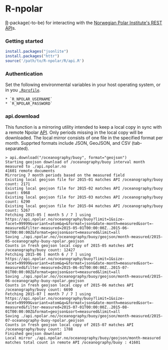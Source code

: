 # R-npolar
[R](http://www.r-project.org/)-package(-to-be) for interacting with the [Norwegian Polar Institute's REST API](https://api.npolar.no)s.

### Getting started

```R
install.packages("jsonlite")
install.packages("httr")
source('/path/to/R-npolar/R/api.R') 
```

### Authentication
Set the following environmental variables in your host operating system, or in you [`.Rprofile`](). 

```
* `R_NPOLAR_USERNAME`
* `R_NPOLAR_PASSWORD`
```

### api.download
This function is a mirroring utility intended to keep a local copy in sync with a remote Npolar [API](https://api.npolar.no).
Only periods missing in the local copy will be downloaded. The local mirror consists of one file in the specified format per month. 
Supprted formats include JSON, GeoJSON, and CSV (tab-separated).

```http
> api.download("/oceanography/buoy", format="geojson")
Starting geojson download of /oceanography/buoy interval month measured to ./api.npolar.no
41601 remote documents
Mirroring 7 month periods based on the measured field
Existing local geojson file for 2015-01 matches API /oceanography/buoy count: 2171
Existing local geojson file for 2015-02 matches API /oceanography/buoy count: 6968
Existing local geojson file for 2015-03 matches API /oceanography/buoy count: 6290
Existing local geojson file for 2015-04 matches API /oceanography/buoy count: 5267
Fetching 2015-05 [ month 5 / 7 ] using https://api.npolar.no/oceanography/buoy?limit=1&size-facet=99999&variant=atom&q=&format=json&date-month=measured&sort=-measured&filter-measured=2015-05-01T00:00:00Z..2015-06-01T00:00:00Z&format=geojson&sort=measured&limit=all
Saving ./api.npolar.no//oceanography/buoy/geojson/month-measured/2015-05-oceanography-buoy-npolar.geojson
Counts in fresh geojson local copy of 2015-05 matches API /oceanography/buoy count: 12427
Fetching 2015-06 [ month 6 / 7 ] using https://api.npolar.no/oceanography/buoy?limit=1&size-facet=99999&variant=atom&q=&format=json&date-month=measured&sort=-measured&filter-measured=2015-06-01T00:00:00Z..2015-07-01T00:00:00Z&format=geojson&sort=measured&limit=all
Saving ./api.npolar.no//oceanography/buoy/geojson/month-measured/2015-06-oceanography-buoy-npolar.geojson
Counts in fresh geojson local copy of 2015-06 matches API /oceanography/buoy count: 6690
Fetching 2015-07 [ month 7 / 7 ] using https://api.npolar.no/oceanography/buoy?limit=1&size-facet=99999&variant=atom&q=&format=json&date-month=measured&sort=-measured&filter-measured=2015-07-01T00:00:00Z..2015-08-01T00:00:00Z&format=geojson&sort=measured&limit=all
Saving ./api.npolar.no//oceanography/buoy/geojson/month-measured/2015-07-oceanography-buoy-npolar.geojson
Counts in fresh geojson local copy of 2015-07 matches API /oceanography/buoy count: 1788
Finished geojson download
Local mirror ./api.npolar.no/oceanography/buoy/geojson/month-measured matches total count in remote API /oceanography/buoy : 41601
```